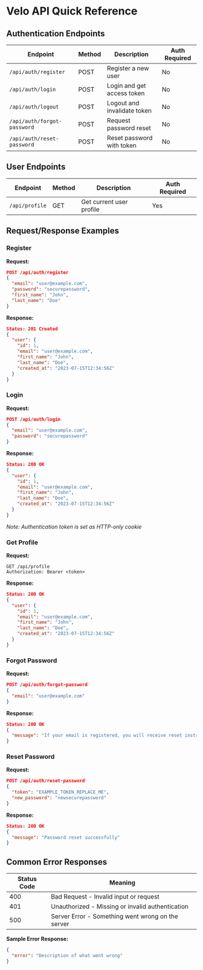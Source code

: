 # Velo API Quick Reference

## Authentication Endpoints

| Endpoint                    | Method | Description                 | Auth Required |
| --------------------------- | ------ | --------------------------- | ------------- |
| `/api/auth/register`        | POST   | Register a new user         | No            |
| `/api/auth/login`           | POST   | Login and get access token  | No            |
| `/api/auth/logout`          | POST   | Logout and invalidate token | No            |
| `/api/auth/forgot-password` | POST   | Request password reset      | No            |
| `/api/auth/reset-password`  | POST   | Reset password with token   | No            |

## User Endpoints

| Endpoint       | Method | Description              | Auth Required |
| -------------- | ------ | ------------------------ | ------------- |
| `/api/profile` | GET    | Get current user profile | Yes           |

## Request/Response Examples

### Register

**Request:**

```json
POST /api/auth/register
{
  "email": "user@example.com",
  "password": "securepassword",
  "first_name": "John",
  "last_name": "Doe"
}
```

**Response:**

```json
Status: 201 Created
{
  "user": {
    "id": 1,
    "email": "user@example.com",
    "first_name": "John",
    "last_name": "Doe",
    "created_at": "2023-07-15T12:34:56Z"
  }
}
```

### Login

**Request:**

```json
POST /api/auth/login
{
  "email": "user@example.com",
  "password": "securepassword"
}
```

**Response:**

```json
Status: 200 OK
{
  "user": {
    "id": 1,
    "email": "user@example.com",
    "first_name": "John",
    "last_name": "Doe",
    "created_at": "2023-07-15T12:34:56Z"
  }
}
```

_Note: Authentication token is set as HTTP-only cookie_

### Get Profile

**Request:**

```
GET /api/profile
Authorization: Bearer <token>
```

**Response:**

```json
Status: 200 OK
{
  "user": {
    "id": 1,
    "email": "user@example.com",
    "first_name": "John",
    "last_name": "Doe",
    "created_at": "2023-07-15T12:34:56Z"
  }
}
```

### Forgot Password

**Request:**

```json
POST /api/auth/forgot-password
{
  "email": "user@example.com"
}
```

**Response:**

```json
Status: 200 OK
{
  "message": "If your email is registered, you will receive reset instructions shortly"
}
```

### Reset Password

**Request:**

```json
POST /api/auth/reset-password
{
  "token": "EXAMPLE_TOKEN_REPLACE_ME",
  "new_password": "newsecurepassword"
}
```

**Response:**

```json
Status: 200 OK
{
  "message": "Password reset successfully"
}
```

## Common Error Responses

| Status Code | Meaning                                           |
| ----------- | ------------------------------------------------- |
| 400         | Bad Request - Invalid input or request            |
| 401         | Unauthorized - Missing or invalid authentication  |
| 500         | Server Error - Something went wrong on the server |

**Sample Error Response:**

```json
{
  "error": "Description of what went wrong"
}
```
